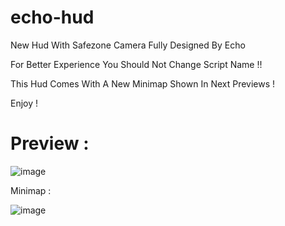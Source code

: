 # echo-hud
New Hud With Safezone Camera Fully Designed By Echo

For Better Experience You Should Not Change Script Name !!

This Hud Comes With A New Minimap Shown In Next Previews !

Enjoy !

# Preview :

![image](https://github.com/user-attachments/assets/cf73000b-58ba-4b64-8edd-e64360976cc8)

Minimap :

![image](https://github.com/user-attachments/assets/38080f74-b6a9-4bae-ad64-9c44fde5fb09)


